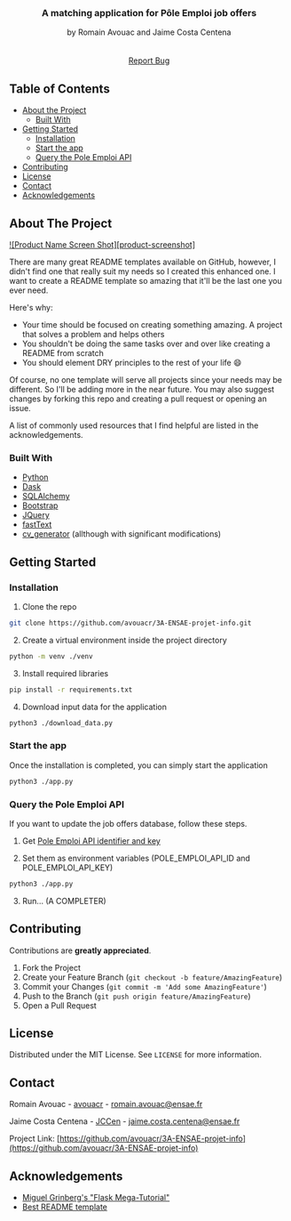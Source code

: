 <!-- PROJECT LOGO -->
<br />
<p align="center">

  <h3 align="center">A matching application for Pôle Emploi job offers</h3>

  <p align="center">
    by Romain Avouac and Jaime Costa Centena
    <br />
    <br />
    <br />
    <a href="https://github.com/avouacr/3A-ENSAE-projet-info/issues">Report Bug</a>
  </p>
</p>



<!-- TABLE OF CONTENTS -->
## Table of Contents

* [About the Project](#about-the-project)
  * [Built With](#built-with)
* [Getting Started](#getting-started)
  * [Installation](#installation)
  * [Start the app](#start-app)
  * [Query the Pole Emploi API](#query-api)
* [Contributing](#contributing)
* [License](#license)
* [Contact](#contact)
* [Acknowledgements](#acknowledgements)



<!-- ABOUT THE PROJECT -->
## About The Project

[![Product Name Screen Shot][product-screenshot]](https://example.com)

There are many great README templates available on GitHub, however, I didn't find one that really suit my needs so I created this enhanced one. I want to create a README template so amazing that it'll be the last one you ever need.

Here's why:
* Your time should be focused on creating something amazing. A project that solves a problem and helps others
* You shouldn't be doing the same tasks over and over like creating a README from scratch
* You should element DRY principles to the rest of your life :smile:

Of course, no one template will serve all projects since your needs may be different. So I'll be adding more in the near future. You may also suggest changes by forking this repo and creating a pull request or opening an issue.

A list of commonly used resources that I find helpful are listed in the acknowledgements.

### Built With

* [Python](https://python.org)
* [Dask](https://dask.org/)
* [SQLAlchemy](https://www.sqlalchemy.org/)
* [Bootstrap](https://getbootstrap.com)
* [JQuery](https://jquery.com)
* [fastText](https://github.com/facebookresearch/fastText/tree/master/python)
* [cv_generator](https://github.com/davidalvarezdlt/) (allthough with significant modifications)




<!-- GETTING STARTED -->
## Getting Started

### Installation

1. Clone the repo
```sh
git clone https://github.com/avouacr/3A-ENSAE-projet-info.git
```
2. Create a virtual environment inside the project directory
```sh
python -m venv ./venv
```
3. Install required libraries
```sh
pip install -r requirements.txt
```
4. Download input data for the application
```sh
python3 ./download_data.py
```

### Start the app

Once the installation is completed, you can simply start the application
```sh
python3 ./app.py
```

### Query the Pole Emploi API

If you want to update the job offers database, follow these steps.

1. Get  [Pole Emploi API identifier and key](https://www.emploi-store-dev.fr/portail-developpeur-cms/home/catalogue-des-api/documentation-des-api/utiliser-les-api.html)

2. Set them as environment variables (POLE_EMPLOI_API_ID and POLE_EMPLOI_API_KEY)
```sh
python3 ./app.py
```

3. Run... (A COMPLETER)



<!-- CONTRIBUTING -->
## Contributing

Contributions are **greatly appreciated**.

1. Fork the Project
2. Create your Feature Branch (`git checkout -b feature/AmazingFeature`)
3. Commit your Changes (`git commit -m 'Add some AmazingFeature'`)
4. Push to the Branch (`git push origin feature/AmazingFeature`)
5. Open a Pull Request



<!-- LICENSE -->
## License

Distributed under the MIT License. See `LICENSE` for more information.



<!-- CONTACT -->
## Contact

Romain Avouac - [avouacr](https://github.com/avouacr) - romain.avouac@ensae.fr

Jaime Costa Centena - [JCCen](https://github.com/JCCen) - jaime.costa.centena@ensae.fr 

Project Link: [https://github.com/avouacr/3A-ENSAE-projet-info](https://github.com/avouacr/3A-ENSAE-projet-info)



<!-- ACKNOWLEDGEMENTS -->
## Acknowledgements
* [Miguel Grinberg's "Flask Mega-Tutorial"](https://blog.miguelgrinberg.com/post/the-flask-mega-tutorial-part-i-hello-world)
* [Best README template](https://github.com/othneildrew/Best-README-Template)

